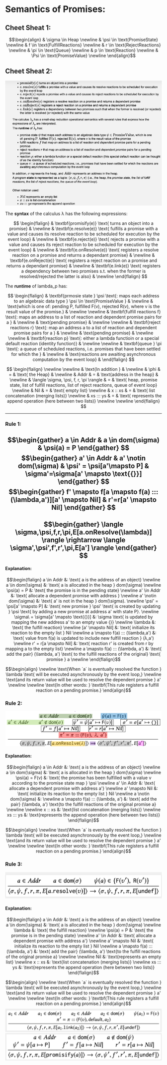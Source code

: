 # Semantics of Promises: 
## Cheet Sheat 1:
$$\begin{align}
& \sigma \in Heap \newline
& \psi \in \text{PromiseState} \newline
& f \in \text{FulfillReactions} \newline
& r \in \text{RejectReactions} \newline
& \pi \in \text{Queue} \newline
& p \in \text{Reaction} \newline
& \Psi \in \text{PromiseValue} \newline
\end{align}$$
## Cheet Sheat 2:
![SemanticsCheatSheet2.png](../images/SemanticsCheatSheet2.png)


The **syntax** of the calculus λ has the following expressions: 

$$ \begin{flalign}
& \textbf{promisify(e)} \text{ turns an object into a promise} & \newline
& \textbf{e.resolve(e)} \text{ fulfills a promise with a value and causes its resolve reaction to be scheduled for 
execution by the event loop} & \newline
& \textbf{e.reject(e)} \text{ rejects a promise with a value and causes its reject reaction to be scheduled for 
execution by the event loop} & \newline
& \textbf{e.onResolve(e)} \text{ registers a resolve reaction on a promise and returns a dependant promise} & \newline
& \textbf{e.onReject(e)} \text{ registers a reject reaction on a promise and returns a dependant promise} & \newline
& \textbf{e.link(e)} \text{ registers a dependency between two promises s.t. when the former is resolved/rejected the 
latter is also} & \newline
\end{flalign} $$

The **runtime** of lambda_p has: 

$$ \begin{flalign}
& \textbf{prmosie state } \psi \text{: maps each address to an algebraic data type } \psi \in \text{PromiseValue } & 
\newline
& \text{which is one of: pending P, fulfilled F(v), rejected R(v), where v is the result value of the promise.} & 
\newline
\newline
& \textbf{fulfill reactions f} \text{: maps an address to a list of reaction and dependent promise pairs for a } &
\newline
& \text{pending promise} &
\newline
\newline
& \textbf{reject reactions r} \text{: map an address a to a list of reaction and dependent promise pairs for a } &
\newline
& \text{pending promise} &
\newline
\newline
& \textbf{reaction p} \text{: either a lambda functioin or a special default reaction (identity function)} &
\newline
\newline
& \textbf{queue } \pi \text{: a queue of scheduled reactions, i.e. promises that have been settled for which the } &
\newline
& \text{reactions are awaiting asynchronous computation by the event loop} &
\end{flalign} $$

$$ \begin{flalign}
\newline
\newline
& \text{In addition } & \newline
& \phi & = &  \text{ the Heap} & \newline
& Addr & = & \text{address in the heap} & \newline
& \langle \sigma, \psi, f, r, \pi \rangle & = &  \text{ heap, promise state, list of fulfill reactions, list of reject
reactions, queue of event loop} \newline
& Nil & = & \text{ empty list} \newline
& x :: xs & = & \text{ list concatenation (merging lists)} \newline
& xs ::: ys & = & \text{ represents the append operation (here between two lists)} \newline \newline
\end{flalign} $$

--- 

### Rule 1:

$$\begin{gather}
a \in Addr & a \in dom(\sigma) & \psi(a) = P 
\end{gather} $$
$$\begin{gather}
a' \in Addr & a' \notin dom(\sigma) & \psi' = \psi[a'\mapsto P] & \sigma'=\sigma[a' \mapsto \text{{}}]
\end{gather} $$
$$\begin{gather}
f' \mapsto f[a \mapsto f(a) ::: (\lambda,a')][a' \mapsto Nil] & r'=r[a' \mapsto Nil]
\end{gather} $$
---
$$\begin{gather}
\langle \sigma,\psi,f,r,\pi,E[a.onResolve(\lambda)] \rangle \rightarrow \langle \sigma',\psi',f',r',\pi,E[a'] \rangle 
\end{gather} $$
---

#### Explanation:
$$\begin{flalign}
a \in Addr &: \text{ a is the address of an object} 
\newline
a \in dom(\sigma) &: \text{ a is allocated in the heap } dom(\sigma) 
\newline
\psi(a) = P &: \text{ the promise is in the pending state} 
\newline
a' \in Addr &: \text{ allocate a dependent promise with address } 
\newline
a' \notin dom(\sigma) &: \text{ a' is not in the heap } dom(\sigma). 
\newline
\psi' = \psi[a' \mapsto P] &: \text{ new promise } \psi' \text{ is created by updating } \psi 
\text{ by adding a new promise at address a' with state P}. 
\newline
\sigma\ = \sigma[a' \mapsto \text{{}}] &: \sigma \text{ is updated by mapping the new address a' to an empty value {}}
\newline
\lambda &: \text{ the fulfill reaction} \newline
[a' \mapsto Nil] &: \text{ initialize its reaction to the empty list } Nil \newline
a \mapsto f(a) ::: (\lambda,a') &: \text{ value from f(a) is updated to include new fulfill reaction } (λ,a') \newline
r' = r[a \mapsto Nil] &: \text{ reaction r' is created from r by mapping a to the empty list} \newline
a \mapsto f(a) ::: (\lambda, a') &: \text{ add the pair} (\lambda, a') \text{ to the fulfill reactions of the original}
\text{ promise } a \newline 
\end{flalign}$$

$$\begin{align}
\newline
\text{When `a` is eventually resolved the function } \lambda \text{ will be executed asynchronously by the event loop,}
\newline \text{and its return value will be used to resolve the dependent promise } a' \newline \newline
\text{In other words: } \textbf{This rule registers a fulfill reaction on a pending promise.}
\end{align}$$

### Rule 2: 
![SemanticsOfPromises2.png](../images/SemanticsOfPromises2.png)
#### Explanation:
$$\begin{flalign}
a \in Addr &: \text{ a is the address of an object} \newline
a \in dom(\sigma) &: \text{ a is allocated in the heap } dom(\sigma) \newline
\psi(a) = F(v) &: \text{ the promise has been fulfilled with a value v according to the promise state map } \psi \newline
a' \in Addr &: \text{ allocate a dependent promise with address a'} \newline
a' \mapsto Nil &: \text{ initialize its reaction to the empty list } Nil \newline
a \notin dom(\sigma) &: 
\newline
a \mapsto f(a) ::: (\lambda, a') &: \text{ add the pair} (\lambda, a')  
\text{to the fulfill reactions of the original promise a} \newline \newline
x :: xs &: \text{list concatenation (merging lists)} \newline
xs ::: ys &: \text{represents the append operation (here between two lists)}
\end{flalign}$$


$$\begin{align}
\newline
\text{When `a` is eventually resolved the function } \lambda \text{ will be executed asynchronously by the event loop,}
\newline \text{and its return value will be used to resolve the dependent promise } a' \newline \newline
\text{In other words: } \textbf{This rule registers a fulfill reaction on a pending promise.}
\end{align}$$

### Rule 3:
![SemanticsOfPromises3.png](../images/SemanticsOfPromises3.png)
#### Explanation:
$$\begin{flalign}
a \in Addr &: \text{ a is the address of an object} \newline
a \in dom(\sigma) &: \text{ a is allocated in the heap } dom(\sigma) \newline
\lambda &: \text{ the fulfill reaction} \newline
\psi(a) = P &: \text{ the promise is in the pending state} \newline
a' \in Addr &: \text{ allocate a dependent promise with address a'} \newline
a' \mapsto Nil &: \text{ initialize its reaction to the empty list } Nil \newline
a \mapsto f(a) ::: (\lambda, a') &: \text{ add the pair} (\lambda, a') \text{to the fulfill reactions of the original
promise a}  \newline \newline
Nil &: \text{represents an empty list} \newline
x :: xs &: \text{list concatenation (merging lists)} \newline
xs ::: ys &: \text{represents the append operation (here between two lists)}
\end{flalign}$$

$$\begin{align}
\newline
\text{When `a` is eventually resolved the function } \lambda \text{ will be executed asynchronously by the event loop,}
\newline \text{and its return value will be used to resolve the dependent promise } a' \newline \newline
\text{In other words: } \textbf{This rule registers a fulfill reaction on a pending promise.}
\end{align}$$
![SemanticsOfPromises3.png](../images/SemanticsOfPromises4.png)
![SemanticsOfPromises4.png](../images/SemanticsOfPromises5.png)